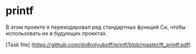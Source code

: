 # printf
В этом проекте я перекодировал ряд стандартных функций Cи, чтобы использовать их в будующих проектах.

[Task file] (https://github.com/do8rolyuboff/printf/blob/master/ft_printf.pdf)
